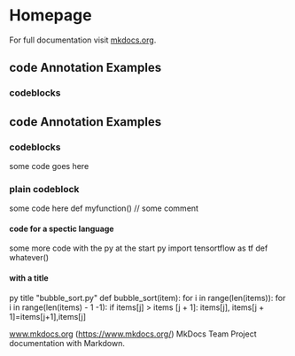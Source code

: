 # Homepage

For full documentation visit [mkdocs.org](https://www.mkdocs.org).
## code Annotation Examples
### codeblocks






## code Annotation Examples
### codeblocks
some code goes here
### plain codeblock
some code here
def myfunction()
// some comment
#### code for a spectic language
some more code with the py at the start
py
import tensortflow as tf
def whatever()
#### with a title
py title "bubble_sort.py"
def bubble_sort(item):
    for i in range(len(items)):
    for i in range(len(items) - 1 -1):
        if items[j] > items [j + 1]:
            items[j], items[j + 1]=items[j+1],items[j]

www.mkdocs.org (https://www.mkdocs.org/)
MkDocs Team
Project documentation with Markdown.